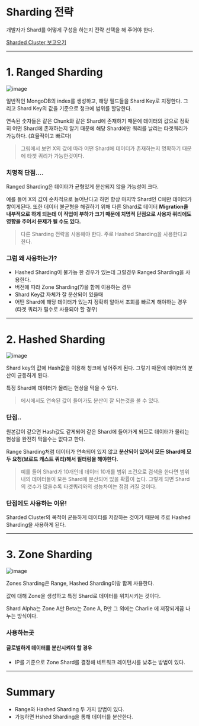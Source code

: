 # Sharding 전략

개발자가 Shard를 어떻게 구성을 하는지 전략 선택을 해 주어야 한다.

[Sharded Cluster 보고오기](https://github.com/YoonSeok-Heo/TIL/blob/main/Data%20Base/NoSQL/MongoDB/Sharded%20Cluster.md)

---

# 1. Ranged Sharding

![image](https://github.com/YoonSeok-Heo/TIL/assets/113662725/6536e1b3-9c34-452e-bb0e-38f0b6db836e)

일반적인 MongoDB의 index를 생성하고, 해당 필드들을 Shard Key로 지정한다. 그리고 Shard Key의 값을 기준으로 청크에 범위를 할당한다.

연속된 숫자들은 같은 Chunk와 같은 Shard에 존재하기 때문에 데이터의 값으로 정확히 어떤 Shard에 존재하는지 알기 때문에 해당 Shard에만 쿼리를 날리는 타겟쿼리가 가능하다.
(효율적이고 빠르다)

> 그림에서 보면 X의 값에 따라 어떤 Shard에 데이터가 존재하는지 명확하기 때문에 타겟 쿼리가 가능한것이다.

### 치명적 단점....

Ranged Sharding은 데이터가 균형있게 분산되지 않을 가능성이 크다.

예를 들어 X의 값이 순차적으로 늘어난다고 하면 항상 마지막 Shard인 C에만 데이터가 쌓이게된다. 
또한 데이터 불균형을 해결하기 위해 다른 Shard로 데이터 **Migration을 내부적으로 하게 되는데 이 작업이 부하가 크기 때문에 치명적 단점으로 사용자 쿼리에도 영향을 주어서 문제가 될 수도 있다.**

> 다른 Sharding 전략을 사용해야 한다. 주로 Hashed Sharding을 사용한다고 한다.

### 그럼 왜 사용하는가?

- Hashed Sharding이 불가능 한 경우가 있는데 그럴경우 Ranged Sharding을 사용한다.
- 버전에 따라 Zone Sharding(?)을 함께 이용하는 경우
- Shard Key값 자체가 잘 분산되어 있을때
- 어떤 Shard에 해당 데이터가 있는지 정확히 알아서 조회를 빠르게 해야하는 경우(타겟 쿼리가 필수로 사용되야 할 경우)

---

# 2. Hashed Sharding

![image](https://github.com/YoonSeok-Heo/TIL/assets/113662725/a5b05f20-5767-4ea7-8de8-e31366e4c42a)

Shard key의 값에 Hash값을 이용해 청크에 넣어주게 된다. 그렇기 때문에 데이터의 분산이 균등하게 된다.

특정 Shard에 데이터가 몰리는 현상을 막을 수 있다.

> 에시에서도 연속된 값이 들어가도 분산이 잘 되는것을 볼 수 있다.

### 단점..

원본값이 같으면 Hash값도 같게되어 같은 Shard에 들어가게 되므로 데이터가 몰리는 현상을 완전히 막을수는 없다고 한다.

Range Sharding처럼 데이터가 연속되어 있지 않고 **분산되어 있어서 모든 Shard에 모두 요청(브로드 캐스트 쿼리)해서 필터링을 해야한다.**

> 예를 들어 Shard가 10개인데 데이터 10개를 범위 조건으로 검색을 한다면 범위 내의 데이터들이 모든 Shard에 분산되어 있을 확률이 높다. 그렇게 되면 Shard의 갯수가 많을수록 타겟쿼리와의 성능차이는 점점 커질 것이다.

### 단점에도 사용하는 이유!

Sharded Cluster의 목적이 균등하게 데이터를 저장하는 것이기 때문에 주로 Hashed Sharding을 사용하게 된다.

---

# 3. Zone Sharding

![image](https://github.com/YoonSeok-Heo/TIL/assets/113662725/e662a8da-dcec-4066-abdd-7b3837f90312)

Zones Sharding은 Range, Hashed Sharding이랑 함께 사용한다.

값에 대해 Zone을 생성하고 특정 Shard로 데이터를 위치시키는 것이다.

Shard Alpha는 Zone A만 Beta는 Zone A, B만 그 외에는 Charlie 에 저장되게끔 나누는 방식이다.

### 사용하는곳

#### 글로벌하게 데이터를 분산시켜야 할 경우

- IP를 기준으로 Zone Shard를 결정해 네트워크 레이턴시를 낮추는 방법이 있다.

---

# Summary

- Range와 Hashed Sharding 두 가지 방법이 있다.
- 가능하면 Hshed Sharding을 통해 데이터를 분산한다.

